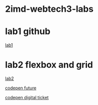 # 2imd-webtech3-labs

# lab1 github

[lab1](https://github.com/GlennVanLaere/2imd-webtechadvanced-portfolio/tree/Lab1)

# lab2 flexbox and grid


[lab2](https://github.com/GlennVanLaere/2imd-webtechadvanced-portfolio/tree/Lab2)

[codepen future](https://codepen.io/glenn-van-laere/pen/PobQMqX)

[codepen digital ticket](https://codepen.io/glenn-van-laere/pen/WNoMVQV)